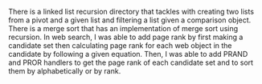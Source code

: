 There is a linked list recursion directory that tackles with creating two lists from a pivot and a given list and filtering a list given a comparison object. 
There is a merge sort that has an implementation of merge sort using recursion.
In web search, I was able to add page rank by first making a candidate set then calculating page rank for each web object in the candidate by following a given equation. Then, I was able to add PRAND and PROR handlers to get the page rank of each candidate set and to sort them by alphabetically or by rank.